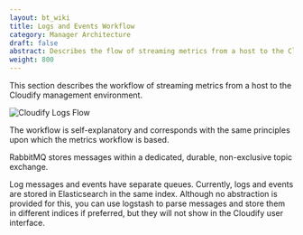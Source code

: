 ```yaml
---
layout: bt_wiki
title: Logs and Events Workflow
category: Manager Architecture
draft: false
abstract: Describes the flow of streaming metrics from a host to the Cloudify management environment
weight: 800
---
```

This section describes the workflow of streaming metrics from a host to the Cloudify management environment.

![Cloudify Logs Flow]( /images/architecture/cloudify_flow_logs.png )

The workflow is self-explanatory and corresponds with the same principles upon which the metrics workflow is based.

RabbitMQ stores messages within a dedicated, durable, non-exclusive topic exchange. 

Log messages and events have separate queues. Currently, logs and events are stored in Elasticsearch in the same index. Although no abstraction is provided for this, you can use logstash to parse messages and store them in different indices if preferred, but they will not show in the Cloudify user interface.